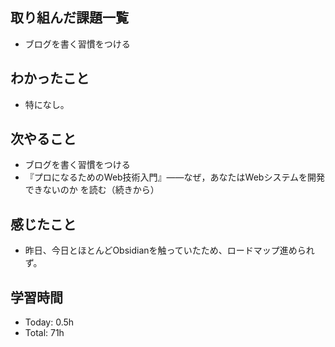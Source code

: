 ## 取り組んだ課題一覧
- ブログを書く習慣をつける
## わかったこと
- 特になし。
## 次やること
- ブログを書く習慣をつける
- 『プロになるためのWeb技術入門』――なぜ，あなたはWebシステムを開発できないのか を読む（続きから）
## 感じたこと
- 昨日、今日とほとんどObsidianを触っていたため、ロードマップ進められず。
## 学習時間
- Today: 0.5h
- Total: 71h